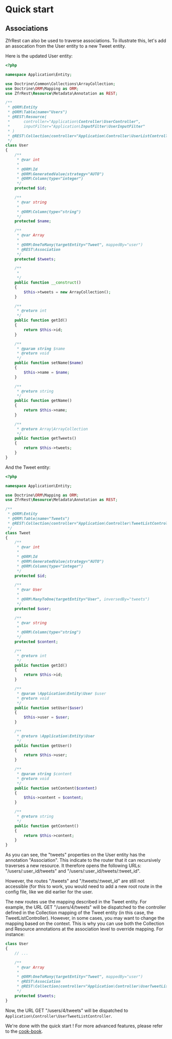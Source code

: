 # Quick start

## Associations

ZfrRest can also be used to traverse associations. To illustrate this, let's add an assocation from the User entity
to a new Tweet entity.

Here is the updated User entity:

```php
<?php

namespace Application\Entity;

use Doctrine\Common\Collections\ArrayCollection;
use Doctrine\ORM\Mapping as ORM;
use ZfrRest\Resource\Metadata\Annotation as REST;

/**
 * @ORM\Entity
 * @ORM\Table(name="Users")
 * @REST\Resource(
 *      controller="Application\Controller\UserController",
 *      inputFilter="Application\InputFilter\UserInputFilter"
 * )
 * @REST\Collection(controller="Application\Controller\UserListController")
 */
class User
{
    /**
     * @var int
     *
     * @ORM\Id
     * @ORM\GeneratedValue(strategy="AUTO")
     * @ORM\Column(type="integer")
     */
    protected $id;

    /**
     * @var string
     *
     * @ORM\Column(type="string")
     */
    protected $name;

    /**
     * @var Array
     *
     * @ORM\OneToMany(targetEntity="Tweet", mappedBy="user")
     * @REST\Association
     */
    protected $tweets;

    /**
     *
     */
    public function __construct()
    {
        $this->tweets = new ArrayCollection();
    }

    /**
     * @return int
     */
    public function getId()
    {
        return $this->id;
    }

    /**
     * @param string $name
     * @return void
     */
    public function setName($name)
    {
        $this->name = $name;
    }

    /**
     * @return string
     */
    public function getName()
    {
        return $this->name;
    }

    /**
     * @return Array|ArrayCollection
     */
    public function getTweets()
    {
        return $this->tweets;
    }
}
```

And the Tweet entity:

```php
<?php

namespace Application\Entity;

use Doctrine\ORM\Mapping as ORM;
use ZfrRest\Resource\Metadata\Annotation as REST;

/**
 * @ORM\Entity
 * @ORM\Table(name="Tweets")
 * @REST\Collection(controller="Application\Controller\TweetListController")
 */
class Tweet
{
    /**
     * @var int
     *
     * @ORM\Id
     * @ORM\GeneratedValue(strategy="AUTO")
     * @ORM\Column(type="integer")
     */
    protected $id;

    /**
     * @var User
     *
     * @ORM\ManyToOne(targetEntity="User", inversedBy="tweets")
     */
    protected $user;

    /**
     * @var string
     *
     * @ORM\Column(type="string")
     */
    protected $content;

    /**
     * @return int
     */
    public function getId()
    {
        return $this->id;
    }

    /**
     * @param \Application\Entity\User $user
     * @return void
     */
    public function setUser($user)
    {
        $this->user = $user;
    }

    /**
     * @return \Application\Entity\User
     */
    public function getUser()
    {
        return $this->user;
    }

    /**
     * @param string $content
     * @return void
     */
    public function setContent($content)
    {
        $this->content = $content;
    }

    /**
     * @return string
     */
    public function getContent()
    {
        return $this->content;
    }
}
```

As you can see, the "tweets" properties on the User entity has the annotation "Association". This indicate to the
router that it can recursively traverses a new resource. It therefore opens the following URLs: "/users/:user_id/tweets" and
"/users/:user_id/tweets/:tweet_id".

However, the routes "/tweets" and "/tweets/:tweet_id" are still not accessible (for this to work, you would need to add
a new root route in the config file, like we did earlier for the user.

The new routes use the mapping described in the Tweet entity. For example, the URL GET "/users/4/tweets" will be
dispatched to the controller defined in the Collection mapping of the Tweet entity (in this case, the TweetListController).
However, in some cases, you may want to change the mapping based on the context. This is why you can use both the
Collection and Resource annotations at the association level to override mapping. For instance:

```php
class User
{
    // ...

    /**
     * @var Array
     *
     * @ORM\OneToMany(targetEntity="Tweet", mappedBy="user")
     * @REST\Association
     * @REST\Collection(controller="Application\Controller\UserTweetListController")
     */
    protected $tweets;
}
```

Now, the URL GET "/users/4/tweets" will be dispatched to `Application\Controller\UserTweetListController`.

We're done with the quick start ! For more advanced features, please refer to the [cook-book](../cook-book.md).
